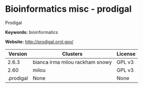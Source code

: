 # Bioinformatics misc - prodigal

Prodigal

**Keywords:** bioinformatics

**Website:** <http://prodigal.ornl.gov/>

| Version | Clusters | License |
| ------- | -------- | ------- |
| 2.6.3 | bianca irma milou rackham snowy | GPL v3 |
| 2.60 | milou | GPL v3 |
| .prodigal | None | None |
